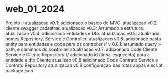 # web_01_2024
Projeto II
atualizacao v0.1: adicionado o basico do MVC.
atualizacao v0.2: cliente swagger cadastrar.
atualizacao v0.3: Arrumado a estrutura.
atualizacao v0.4: adicionado Entidades e Dto.
atualizacao v0.5: atualizado nomes Repository, Service e Controller.
atualizacao v0.6: adicionado pasta entity para entidades e code para os controller // v.0.6.1: arrumado query > path, e caminhos do controller
atualizacao v0.7: adicionado Code Cliente Service e Cliente Repository // adicionado id (tinha esquecido) para a entidade e dto Cliente 
atualizao v0.8 adicionado Code Contrato Service e Contrato Repository
atualizacao v0.9 configuraçao das rotas app.ts e script package.json